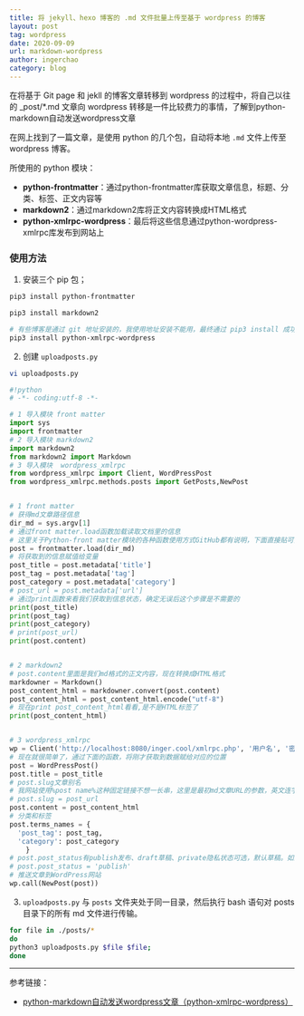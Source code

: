```yaml
---
title: 将 jekyll、hexo 博客的 .md 文件批量上传至基于 wordpress 的博客
layout: post
tag: wordpress
date: 2020-09-09
url: markdown-wordpress
author: ingerchao
category: blog
---
```




在将基于 Git page 和 jekll 的博客文章转移到 wordpress 的过程中，将自己以往的 _post/*.md 文章向 wordpress 转移是一件比较费力的事情，了解到python-markdown自动发送wordpress文章

在网上找到了一篇文章，是使用 python 的几个包，自动将本地 `.md` 文件上传至 wordpress 博客。

所使用的 python 模块：

- **python-frontmatter**：通过python-frontmatter库获取文章信息，标题、分类、标签、正文内容等
- **markdown2**：通过markdown2库将正文内容转换成HTML格式
- **python-xmlrpc-wordpress**：最后将这些信息通过python-wordpress-xmlrpc库发布到网站上



### 使用方法

1. 安装三个 pip 包；

```bash
pip3 install python-frontmatter

pip3 install markdown2

# 有些博客是通过 git 地址安装的，我使用地址安装不能用，最终通过 pip3 install 成功的
pip3 install python-xmlrpc-wordpress
```

2. 创建 `uploadposts.py`

```bash
vi uploadposts.py
```

```python
#!python
# -*- coding:utf-8 -*-

# 1 导入模块 front matter
import sys
import frontmatter
# 2 导入模块 markdown2
import markdown2
from markdown2 import Markdown
# 3 导入模块  wordpress_xmlrpc
from wordpress_xmlrpc import Client, WordPressPost
from wordpress_xmlrpc.methods.posts import GetPosts,NewPost


# 1 front matter
# 获得md文章路径信息
dir_md = sys.argv[1]
# 通过front matter.load函数加载读取文档里的信息
# 这里关于Python-front matter模块的各种函数使用方式GitHub都有说明，下面直接贴可实现的代码
post = frontmatter.load(dir_md)
# 将获取到的信息赋值给变量
post_title = post.metadata['title']
post_tag = post.metadata['tag']
post_category = post.metadata['category']
# post_url = post.metadata['url']
# 通过print函数来看我们获取到信息状态，确定无误后这个步骤是不需要的
print(post_title)
print(post_tag)
print(post_category)
# print(post_url)
print(post.content)


# 2 markdown2
# post.content里面是我们md格式的正文内容，现在转换成HTML格式
markdowner = Markdown()
post_content_html = markdowner.convert(post.content)
post_content_html = post_content_html.encode("utf-8")
# 现在print post_content_html看看,是不是HTML标签了
print(post_content_html)


# 3 wordpress_xmlrpc
wp = Client('http://localhost:8080/inger.cool/xmlrpc.php', '用户名', '密码')
# 现在就很简单了，通过下面的函数，将刚才获取到数据赋给对应的位置
post = WordPressPost()
post.title = post_title
# post.slug文章别名
# 我网站使用%post name%这种固定链接不想一长串，这里是最初md文章URL的参数，英文连字符格式
# post.slug = post_url
post.content = post_content_html
# 分类和标签
post.terms_names = {
  'post_tag': post_tag,
  'category': post_category
    }
# post.post_status有publish发布、draft草稿、private隐私状态可选，默认草稿。如果是publish会直接发布
# post.post_status = 'publish'
# 推送文章到WordPress网站
wp.call(NewPost(post))


```

3. `uploadposts.py` 与 `posts` 文件夹处于同一目录，然后执行 bash 语句对 posts 目录下的所有 md 文件进行传输。

```bash
for file in ./posts/*
do
python3 uploadposts.py $file $file;
done
```



----

参考链接：

- [python-markdown自动发送wordpress文章（python-xmlrpc-wordpress）](http://www.95408.com/blog/3552.html)